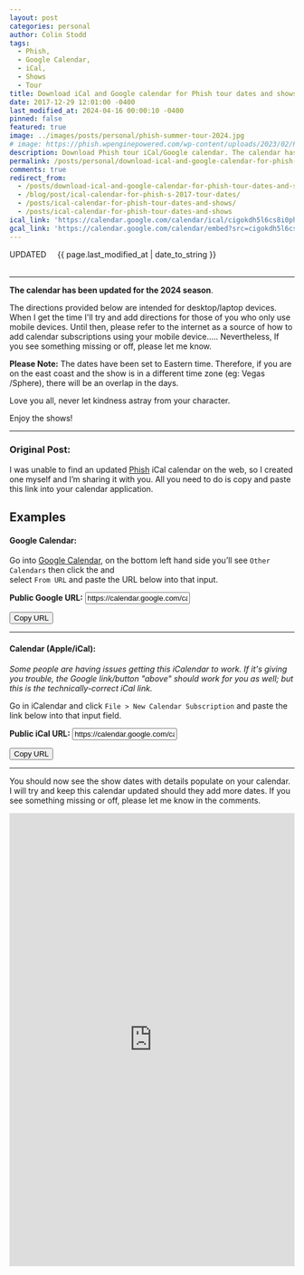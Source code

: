 ```yaml
---
layout: post
categories: personal
author: Colin Stodd
tags:
  - Phish,
  - Google Calendar,
  - iCal,
  - Shows
  - Tour
title: Download iCal and Google calendar for Phish tour dates and shows
date: 2017-12-29 12:01:00 -0400
last_modified_at: 2024-04-16 00:00:10 -0400
pinned: false
featured: true
image: ../images/posts/personal/phish-summer-tour-2024.jpg
# image: https://phish.wpenginepowered.com/wp-content/uploads/2023/02/Phish_2023_Summer_SOCIALS_900.jpg
description: Download Phish tour iCal/Google calendar. The calendar has been updated for the 2024 Summer Tour.
permalink: /posts/personal/download-ical-and-google-calendar-for-phish-tour-dates-and-shows.html
comments: true
redirect_from:
  - /posts/download-ical-and-google-calendar-for-phish-tour-dates-and-shows.html
  - /blog/post/ical-calendar-for-phish-s-2017-tour-dates/
  - /posts/ical-calendar-for-phish-tour-dates-and-shows/
  - /posts/ical-calendar-for-phish-tour-dates-and-shows
ical_link: 'https://calendar.google.com/calendar/ical/cigokdh5l6cs8i0ph6srjiboig%40group.calendar.google.com/public/basic.ics'
gcal_link: 'https://calendar.google.com/calendar/embed?src=cigokdh5l6cs8i0ph6srjiboig%40group.calendar.google.com&ctz=America%2FNew_York'
---
```


<div class="blurb">
  <span class="text-yellow">
  <i class="fad fa-microphone-stand" style="font-size:3rem;"></i>  UPDATED&nbsp;&nbsp;&nbsp;<i class="fad fa-calendar-alt"></i>&nbsp;&nbsp;{{ page.last_modified_at | date_to_string }}<br/>
  </span>
  
  <br />
  
  <hr />

   <p><strong>The calendar has been updated for the 2024 season</strong>.</p>

   <p>The directions provided below are intended for desktop/laptop devices. When I get the time I'll try and add directions for those of you who only use mobile devices. Until then, please refer to the internet as a source of how to add calendar subscriptions using your mobile device..... Nevertheless, If you see something missing or off, please let me know.</p>

  <p><strong>Please Note:</strong> The dates have been set to Eastern time. Therefore, if you are on the east coast and the show is in a different time zone (eg: Vegas /Sphere), there will be an overlap in the days.</p>

   <p>Love you all, never let kindness astray from your character.</p>

   <p> Enjoy the shows! </p>
</div>

<hr class="inset" />

### Original Post:

<p>I was unable to find an updated <a href="https://phish.com/tours" target="_blank" rel="noopener" title="Phish Tour">Phish</a> iCal calendar on the web, so I created one myself and I’m sharing it with you. All you need to do is copy and paste this link into your calendar application.</p>

<h2 class="text-pink">Examples</h2>

<h4 class="text-yellow"><i class="fab fa-google"></i> Google Calendar:</h4>
<p>Go into <a href="https://calendar.google.com/calendar" target="_blank" rel="noopener" title="Click to open Google Calendar">Google Calendar</a>, on the bottom left hand side you’ll see <code class="language-plaintext highlighter-rouge">Other Calendars</code> then click the <i class="fal fa-plus neu-text"></i> and <br />select <code class="language-plaintext highlighter-rouge">From URL</code> and paste the URL below into that input.</p>

<p><strong>Public <i class="fab fa-google text-yellow"></i> Google URL:</strong>
<input type="text" value="https://calendar.google.com/calendar/embed?src=cigokdh5l6cs8i0ph6srjiboig%40group.calendar.google.com&amp;ctz=America%2FNew_York" id="googleCalendarLink" class="fixed-font" /></p>

<button class="button small copy-btn"
   title="Copy to clipboard"
   data-clipboard-text="https://calendar.google.com/calendar/embed?src=cigokdh5l6cs8i0ph6srjiboig%40group.calendar.google.com&amp;ctz=America%2FNew_York">
<i class="fab fa-google"></i> Copy URL
</button>

<hr />

<h4 class="text-yellow"><i class="fab fa-apple"></i> Calendar (Apple/iCal):</h4>
<p class="text-green"><i>Some people are having issues getting this iCalendar to work.  If it's giving you trouble, the Google link/button "above" should work for you as well; but this is the technically-correct iCal link.</i></p>
<p>Go in iCalendar and click <code class="language-plaintext highlighter-rouge">File &gt; New Calendar Subscription</code> and paste the link below into that input field.</p>

<p><strong>Public <i class="fab fa-apple text-yellow"></i> iCal URL:</strong>
<input type="text" value="https://calendar.google.com/calendar/ical/cigokdh5l6cs8i0ph6srjiboig%40group.calendar.google.com/public/basic.ics" id="appleCalendarLink" class="fixed-font" />
</p>

<button class="button small copy-btn"
   title="Copy to clipboard"
   data-clipboard-text="https://calendar.google.com/calendar/ical/cigokdh5l6cs8i0ph6srjiboig%40group.calendar.google.com/public/basic.ics">
<i class="fab fa-apple"></i> Copy URL
</button>

<hr />

<p>You should now see the show dates with details populate on your calendar. I will try and keep this calendar updated should they add more dates. If you see something missing or off, please let me know in the comments.</p>

<iframe src="https://calendar.google.com/calendar/embed?height=600&amp;wkst=1&amp;bgcolor=%23D81B60&amp;ctz=America%2FNew_York&amp;src=Y2lnb2tkaDVsNmNzOGkwcGg2c3JqaWJvaWdAZ3JvdXAuY2FsZW5kYXIuZ29vZ2xlLmNvbQ&amp;color=%2300ccab&amp;mode=AGENDA&amp;showTitle=0&amp;showCalendars=0&amp;title=%F0%9F%90%A0Phish%20Tour%20(2021-22)" style="border-width:0" width="100%" height="800" frameborder="0" scrolling="no"></iframe>
